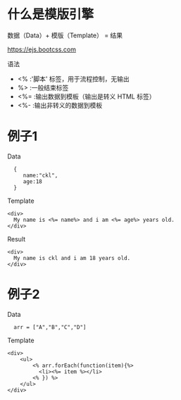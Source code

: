 # 什么是模版引擎
数据（Data）+ 模版（Template） =  结果

https://ejs.bootcss.com

语法
* <% :'脚本' 标签，用于流程控制，无输出
* %> :一般结束标签
* <%= :输出数据到模板（输出是转义 HTML 标签）
* <%- :输出非转义的数据到模板

# 例子1
Data
```
  {
     name:"ckl",
     age:18
  }
```
Template
```
<div>
  My name is <%= name%> and i am <%= age%> years old.
</div>
```
Result
```
<div>
  My name is ckl and i am 18 years old.
</div>
```

# 例子2
Data
```
  arr = ["A","B","C","D"]
```
Template
```
<div>
    <ul>
        <% arr.forEach(function(item){%>
          <li><%= item %></li>
        <% }) %>
    </ul>
</div>
```
